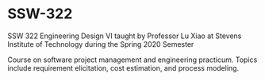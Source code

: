 # SSW-322
SSW 322 Engineering Design VI taught by Professor Lu Xiao at Stevens Institute of Technology during the Spring 2020 Semester

Course on software project management and engineering practicum. Topics include requirement elicitation, cost estimation, and process modeling.
